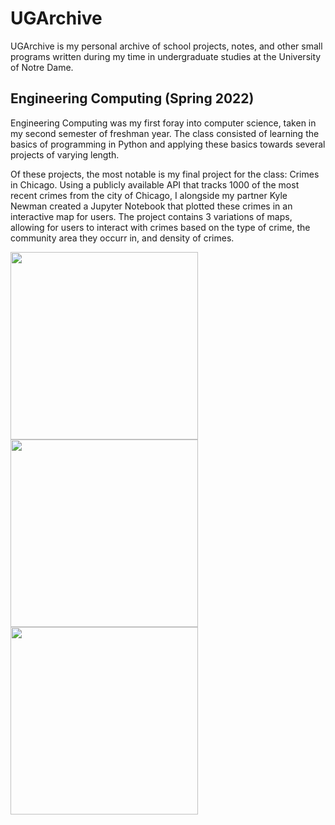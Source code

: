# UGArchive

UGArchive is my personal archive of school projects, notes, and other small programs written during my time in undergraduate studies at the University of Notre Dame.

## Engineering Computing (Spring 2022)

Engineering Computing was my first foray into computer science, taken in my second semester of freshman year. The class consisted of learning the basics of programming in Python and applying these basics towards several projects of varying length.

Of these projects, the most notable is my final project for the class: Crimes in Chicago. Using a publicly available API that tracks 1000 of the most recent crimes from the city of Chicago, I alongside my partner Kyle Newman created a Jupyter Notebook that plotted these crimes in an interactive map for users. The project contains 3 variations of maps, allowing for users to interact with crimes based on the type of crime, the community area they occurr in, and density of crimes.

<img src="https://user-images.githubusercontent.com/67028882/215879741-f407a81c-d469-418f-ba6b-ae549314307c.png" width="300" height="300"><img src="https://user-images.githubusercontent.com/67028882/215880765-484e4685-c4f0-43b1-aa38-1ab84ea5aaf7.png" width="300" height="300"><img src="https://user-images.githubusercontent.com/67028882/215880779-a43cf659-c286-4c30-b54b-69e0031ead04.png" width="300" height="300">
